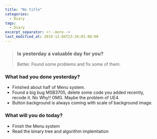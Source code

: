 ```yaml
---
title: "No title"
categories:
  - Diary
tags:
  - Diary
excerpt_separator: <!--more-->
last_modified_at: 2019-12-04T23:34:01-08:00
---
```

> ### Is yesterday a valuable day for you?
> Better. Found some problems and fix some of them.
<!--more-->


### What had you done yesterday?

* Finished about half of Menu system.
* Found a big bug MSB3705, delete some code you added recently, recode it. No Why!! OMG. Maybe the problem of UE4.
* Button background is always coming with scale of background image.

### What will you do today?

- Finish the Menu system
- Read the binary tree and algorithm implemtation
